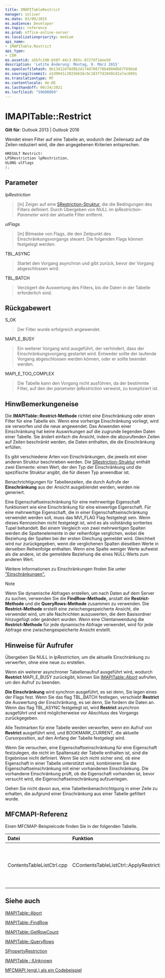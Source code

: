 ```yaml
---
title: IMAPITableRestrict
manager: soliver
ms.date: 03/09/2015
ms.audience: Developer
ms.topic: reference
ms.prod: office-online-server
ms.localizationpriority: medium
api_name:
- IMAPITable.Restrict
api_type:
- COM
ms.assetid: a5bfc190-b58f-44c3-893c-8727df14ee58
description: 'Letzte Änderung: Montag, 9. März 2015'
ms.openlocfilehash: 0b13d12d78d9b24174d708778648040b67f69da8
ms.sourcegitcommit: a1d9041c20256616c9c183f7d1049142a7ac6991
ms.translationtype: MT
ms.contentlocale: de-DE
ms.lasthandoff: 09/24/2021
ms.locfileid: "59600869"
---
```

# <a name="imapitablerestrict"></a>IMAPITable::Restrict

  
  
**Gilt für**: Outlook 2013 | Outlook 2016 
  
Wendet einen Filter auf eine Tabelle an, wodurch der Zeilensatz auf die Zeilen reduziert wird, die den angegebenen Kriterien entsprechen.
  
```cpp
HRESULT Restrict(
LPSRestriction lpRestriction,
ULONG ulFlags
);
```

## <a name="parameters"></a>Parameter

 _lpRestriction_
  
> [in] Zeiger auf eine [SRestriction-Struktur,](srestriction.md) die die Bedingungen des Filters definiert. Durch Übergeben von NULL im  _lpRestriction-Parameter_ wird der aktuelle Filter entfernt. 
    
 _ulFlags_
  
> [in] Bitmaske von Flags, die den Zeitpunkt des Einschränkungsvorgangs steuert. Die folgenden Flags können festgelegt werden:
    
TBL_ASYNC 
  
> Startet den Vorgang asynchron und gibt zurück, bevor der Vorgang abgeschlossen wird.
    
TBL_BATCH 
  
> Verzögert die Auswertung des Filters, bis die Daten in der Tabelle erforderlich sind.
    
## <a name="return-value"></a>Rückgabewert

S_OK 
  
> Der Filter wurde erfolgreich angewendet.
    
MAPI_E_BUSY 
  
> Ein weiterer Vorgang wird ausgeführt, der verhindert, dass der Einschränkungsvorgang gestartet wird. Entweder sollte der laufende Vorgang abgeschlossen werden können, oder er sollte beendet werden.
    
MAPI_E_TOO_COMPLEX 
  
> Die Tabelle kann den Vorgang nicht ausführen, da der bestimmte Filter, auf den der  _parameter lpRestriction_ verweist, zu kompliziert ist. 
    
## <a name="remarks"></a>HinwBemerkungeneise

Die **IMAPITable::Restrict-Methode** richtet eine Einschränkung oder einen Filter für eine Tabelle ein. Wenn eine vorherige Einschränkung vorliegt, wird sie verworfen und die neue angewendet. Das Anwenden einer Einschränkung hat keine Auswirkungen auf die zugrunde liegenden Daten einer Tabelle. Sie ändert einfach die Ansicht, indem die abzurufenden Zeilen auf Zeilen beschränkt werden, die Daten enthalten, die die Einschränkung erfüllen. 
  
Es gibt verschiedene Arten von Einschränkungen, die jeweils mit einer anderen Struktur beschrieben werden. Die [SRestriction-Struktur](srestriction.md) enthält zwei Elemente: einen Wert, der den Typ der Einschränkung und die spezifische Struktur angibt, die für diesen Typ anwendbar ist. 
  
Benachrichtigungen für Tabellenzeilen, die durch Aufrufe der **Einschränkung** aus der Ansicht ausgeblendet werden, werden nie generiert. 
  
Eine Eigenschaftseinschränkung für eine mehrwertige Eigenschaft funktioniert wie eine Einschränkung für eine einwertige Eigenschaft. Für eine mehrwertige Eigenschaft, die in einer Eigenschaftseinschränkung verwendet werden soll, muss das MVI_FLAG Flag festgelegt sein. Wenn dieses Kennzeichen nicht festgelegt ist, wird es als vollständig sortiertes Tupel behandelt. Bei einem Vergleich von zwei mehrwertigen Spalten werden die Spaltenelemente in der reihenfolge verglichen, wobei die Beziehung der Spalten bei der ersten Gleichung gemeldet wird. Gleichheit wird nur zurückgegeben, wenn die verglichenen Spalten dieselben Werte in derselben Reihenfolge enthalten. Wenn eine Spalte weniger Werte aufweist als die andere, ist die gemeldete Beziehung die eines NULL-Werts zum anderen Wert.
  
Weitere Informationen zu Einschränkungen finden Sie unter ["Einschränkungen".](about-restrictions.md)
  
> [!NOTE]
> Wenn Sie dynamische Abfragen erstellen, um nach Daten auf dem Server zu suchen, verwenden Sie die **FindRow-Methode,** anstatt die **Restrict-Methode** und die **QueryRows-Methode** zusammen zu verwenden. Die **Restrict-Methode** erstellt eine zwischengespeicherte Ansicht, die verwendet wird, um alle Nachrichten auszuwerten, die dem Basisordner hinzugefügt oder geändert wurden. Wenn eine Clientanwendung die **Restrict-Methode** für jede dynamische Abfrage verwendet, wird für jede Abfrage eine zwischengespeicherte Ansicht erstellt. 
  
## <a name="notes-to-callers"></a>Hinweise für Aufrufer

Übergeben Sie NULL in  _lpRestriction,_ um die aktuelle Einschränkung zu verwerfen, ohne eine neue zu erstellen.
  
Wenn ein weiterer asynchroner Tabellenaufruf ausgeführt wird, wodurch **Restrict** MAPI_E_BUSY zurückgibt, können Sie [IMAPITable::Abort](imapitable-abort.md) aufrufen, um den Aufruf zu beenden. 
  
 **Die Einschränkung** wird synchron ausgeführt, es sei denn, Sie legen eines der Flags fest. Wenn Sie das flag TBL_BATCH festlegen, verschiebt **Restrict** die Auswertung der Einschränkung, es sei denn, Sie fordern die Daten an. Wenn das flag TBL_ASYNC festgelegt ist, wird **Restrict** asynchron ausgeführt und wird möglicherweise vor Abschluss des Vorgangs zurückgegeben.
  
Alle Textmarken für eine Tabelle werden verworfen, wenn ein Aufruf von **Restrict** ausgeführt wird, und BOOKMARK_CURRENT, die aktuelle Cursorposition, auf den Anfang der Tabelle festgelegt wird. 
  
Wenn Sie versuchen, eine Eigenschaftseinschränkung für eine Eigenschaft festzulegen, die nicht im Spaltensatz der Tabelle enthalten ist, sind die Ergebnisse nicht definiert. Wenn Sie sich nicht sicher sind, ob eine Eigenschaft in einer Tabelle unterstützt wird, kombinieren Sie die Eigenschaftseinschränkung mit einer vorhandenen Einschränkung. Die vorhandene Einschränkung prüft, ob die Eigenschaft vorhanden ist, bevor versucht wird, die Eigenschaftseinschränkung aufzuerlegen. 
  
Gehen Sie nicht davon aus, eine Tabellenbenachrichtigung in einer Zeile zu erhalten, die aufgrund einer Einschränkung aus einer Tabelle gefiltert wurde.
  
## <a name="mfcmapi-reference"></a>MFCMAPI-Referenz

Einen MFCMAP-Beispielcode finden Sie in der folgenden Tabelle.
  
|**Datei**|**Funktion**|**Comment**|
|:-----|:-----|:-----|
|ContentsTableListCtrl.cpp  <br/> |CContentsTableListCtrl::ApplyRestriction  <br/> |MFCMAPI verwendet die **IMAPITable::Restrict-Methode,** um eine Einschränkung für eine Tabelle festzulegen.  <br/> |
   
## <a name="see-also"></a>Siehe auch



[IMAPITable::Abort](imapitable-abort.md)
  
[IMAPITable::FindRow](imapitable-findrow.md)
  
[IMAPITable::GetRowCount](imapitable-getrowcount.md)
  
[IMAPITable::QueryRows](imapitable-queryrows.md)
  
[SPropertyRestriction](spropertyrestriction.md)
  
[IMAPITable : IUnknown](imapitableiunknown.md)


[MFCMAPI (engl.) als ein Codebeispiel](mfcmapi-as-a-code-sample.md)

